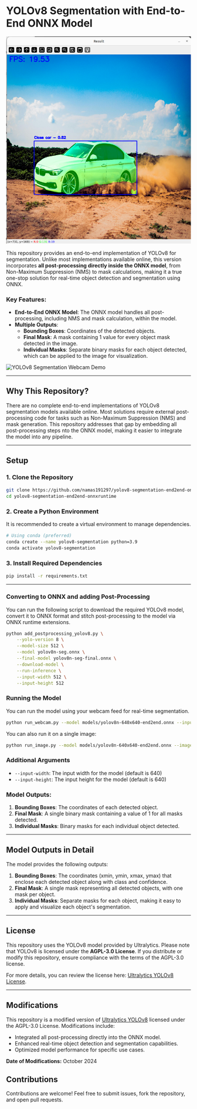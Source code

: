 # YOLOv8 Segmentation with End-to-End ONNX Model

![YOLOv8 Segmentation Example](assets/git_image.png)

This repository provides an end-to-end implementation of YOLOv8 for segmentation. Unlike most implementations available online, this version incorporates **all post-processing directly inside the ONNX model**, from Non-Maximum Suppression (NMS) to mask calculations, making it a true one-stop solution for real-time object detection and segmentation using ONNX. 

### Key Features:
- **End-to-End ONNX Model**: The ONNX model handles all post-processing, including NMS and mask calculation, within the model.
- **Multiple Outputs**:
  - **Bounding Boxes**: Coordinates of the detected objects.
  - **Final Mask**: A mask containing 1 value for every object mask detected in the image.
  - **Individual Masks**: Separate binary masks for each object detected, which can be applied to the image for visualization.

![YOLOv8 Segmentation Webcam Demo](assets/git_webcam.gif)

---

## Why This Repository?

There are no complete end-to-end implementations of YOLOv8 segmentation models available online. Most solutions require external post-processing code for tasks such as Non-Maximum Suppression (NMS) and mask generation. This repository addresses that gap by embedding all post-processing steps nto the ONNX model, making it easier to integrate the model into any pipeline.

---

## Setup

### 1. Clone the Repository

```bash
git clone https://github.com/namas191297/yolov8-segmentation-end2end-onnxruntime.git
cd yolov8-segmentation-end2end-onnxruntime
```

### 2. Create a Python Environment

It is recommended to create a virtual environment to manage dependencies.

```bash
# Using conda (preferred)
conda create --name yolov8-segmentation python=3.9
conda activate yolov8-segmentation
```

### 3. Install Required Dependencies

```bash
pip install -r requirements.txt
```

---

### Converting to ONNX and adding Post-Processing 

You can run the following script to download the required YOLOv8 model, convert it to ONNX format and stitch post-processing to the model via ONNX runtime extensions.

```bash
python add_postprocessing_yolov8.py \
    --yolo-version 8 \
    --model-size 512 \
    --model yolov8n-seg.onnx \
    --final-model yolov8n-seg-final.onnx \
    --download-model \
    --run-inference \
    --input-width 512 \
    --input-height 512
```

### Running the Model

You can run the model using your webcam feed for real-time segmentation.

```bash
python run_webcam.py --model models/yolov8n-640x640-end2end.onnx --input-width 640 --input-height 640
```

You can also run it on a single image:

```bash 
python run_image.py --model models/yolov8n-640x640-end2end.onnx --image assets/pexels-car.jpg --input-width 640 --input-height 640
```

### Additional Arguments

- `--input-width`: The input width for the model (default is 640)
- `--input-height`: The input height for the model (default is 640)

### Model Outputs:
1. **Bounding Boxes**: The coordinates of each detected object.
2. **Final Mask**: A single binary mask containing a value of 1 for all masks detected.
3. **Individual Masks**: Binary masks for each individual object detected.


---

## Model Outputs in Detail

The model provides the following outputs:
1. **Bounding Boxes**: The coordinates (xmin, ymin, xmax, ymax) that enclose each detected object along with class and confidence.
2. **Final Mask**: A single mask representing all detected objects, with one mask per object.
3. **Individual Masks**: Separate masks for each object, making it easy to apply and visualize each object's segmentation.

--- 

## License

This repository uses the YOLOv8 model provided by Ultralytics. Please note that YOLOv8 is licensed under the **AGPL-3.0 License**. If you distribute or modify this repository, ensure compliance with the terms of the AGPL-3.0 license.

For more details, you can review the license here: [Ultralytics YOLOv8 License](https://github.com/ultralytics/ultralytics/yolov8/blob/main/LICENSE).

---

## Modifications

This repository is a modified version of [Ultralytics YOLOv8](https://github.com/ultralytics/ultralytics) licensed under the AGPL-3.0 License. Modifications include:

- Integrated all post-processing directly into the ONNX model.
- Enhanced real-time object detection and segmentation capabilities.
- Optimized model performance for specific use cases.

**Date of Modifications:** October 2024


## Contributions

Contributions are welcome! Feel free to submit issues, fork the repository, and open pull requests.
